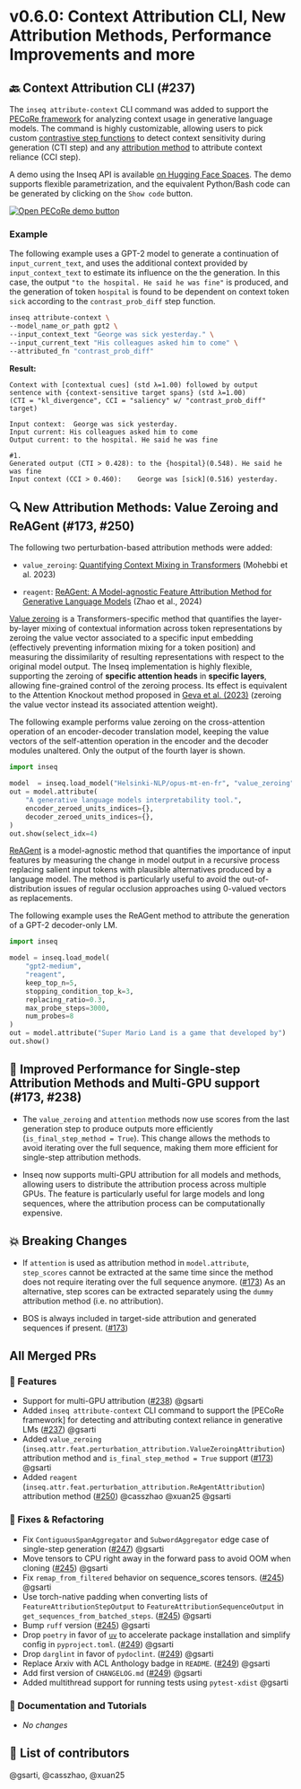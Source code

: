 # v0.6.0: Context Attribution CLI, New Attribution Methods, Performance Improvements and more

## 🔙 Context Attribution CLI (#237)

The `inseq attribute-context` CLI command was added to support the [PECoRe framework](https://openreview.net/forum?id=XTHfNGI3zT) for analyzing context usage in generative language models. The command is highly customizable, allowing users to pick custom [contrastive step functions](https://inseq.org/en/latest/main_classes/step_functions.html#pre-registered-step-functions) to detect context sensitivity during generation (CTI step) and any [attribution method](https://inseq.org/en/latest/main_classes/feature_attribution.html) to attribute context reliance (CCI step).

A demo using the Inseq API is available [on Hugging Face Spaces](https://huggingface.co/spaces/gsarti/pecore). The demo supports flexible parametrization, and the equivalent Python/Bash code can be generated by clicking on the `Show code` button.

[![Open PECoRe demo button](https://huggingface.co/datasets/huggingface/badges/resolve/main/open-in-hf-spaces-md-dark.svg)](https://huggingface.co/spaces/gsarti/pecore)

### Example

The following example uses a GPT-2 model to generate a continuation of `input_current_text`, and uses the additional context provided by `input_context_text` to estimate its influence on the the generation. In this case, the output `"to the hospital. He said he was fine"` is produced, and the generation of token `hospital` is found to be dependent on context token `sick` according to the `contrast_prob_diff` step function.

```bash
inseq attribute-context \
--model_name_or_path gpt2 \
--input_context_text "George was sick yesterday." \
--input_current_text "His colleagues asked him to come" \
--attributed_fn "contrast_prob_diff"
```

**Result:**

```plaintext
Context with [contextual cues] (std λ=1.00) followed by output sentence with {context-sensitive target spans} (std λ=1.00)
(CTI = "kl_divergence", CCI = "saliency" w/ "contrast_prob_diff" target)

Input context:  George was sick yesterday.
Input current: His colleagues asked him to come
Output current: to the hospital. He said he was fine

#1.
Generated output (CTI > 0.428): to the {hospital}(0.548). He said he was fine
Input context (CCI > 0.460):    George was [sick](0.516) yesterday.
```

## 🔍 New Attribution Methods: Value Zeroing and ReAGent (#173, #250)

The following two perturbation-based attribution methods were added:

- `value_zeroing`: [Quantifying Context Mixing in Transformers](https://aclanthology.org/2023.eacl-main.245/) (Mohebbi et al. 2023)

- `reagent`: [ReAGent: A Model-agnostic Feature Attribution Method for Generative Language Models](https://arxiv.org/abs/2402.00794) (Zhao et al., 2024)

[Value zeroing](https://arxiv.org/abs/2402.00794) is a Transformers-specific method that quantifies the layer-by-layer mixing of contextual information across token representations by zeroing the value vector associated to a specific input embedding (effectively preventing information mixing for a token position) and measuring the dissimilarity of resulting representations with respect to the original model output. The Inseq implementation is highly flexible, supporting the zeroing of **specific attention heads** in **specific layers**, allowing fine-grained control of the zeroing process. Its effect is equivalent to the Attention Knockout method proposed in [Geva et al. (2023)](https://aclanthology.org/2023.emnlp-main.751.pdf) (zeroing the value vector instead its associated attention weight).

The following example performs value zeroing on the cross-attention operation of an encoder-decoder translation model, keeping the value vectors of the self-attention operation in the encoder and the decoder modules unaltered. Only the output of the fourth layer is shown.

```python
import inseq

model  = inseq.load_model("Helsinki-NLP/opus-mt-en-fr", "value_zeroing")
out = model.attribute(
    "A generative language models interpretability tool.",
    encoder_zeroed_units_indices={},
    decoder_zeroed_units_indices={},
)
out.show(select_idx=4)
```

[ReAGent](https://arxiv.org/abs/2402.00794) is a model-agnostic method that quantifies the importance of input features by measuring the change in model output in a recursive process replacing salient input tokens with plausible alternatives produced by a language model. The method is particularly useful to avoid the out-of-distribution issues of regular occlusion approaches using 0-valued vectors as replacements.

The following example uses the ReAGent method to attribute the generation of a GPT-2 decoder-only LM.

```python
import inseq

model = inseq.load_model(
    "gpt2-medium",
    "reagent",
    keep_top_n=5,
    stopping_condition_top_k=3,
    replacing_ratio=0.3,
    max_probe_steps=3000,
    num_probes=8
)
out = model.attribute("Super Mario Land is a game that developed by")
out.show()
```

## 🚀 Improved Performance for Single-step Attribution Methods and Multi-GPU support (#173, #238)

* The `value_zeroing` and `attention` methods now use scores from the last generation step to produce outputs more efficiently (`is_final_step_method = True`). This change allows the methods to avoid iterating over the full sequence, making them more efficient for single-step attribution methods.

* Inseq now supports multi-GPU attribution for all models and methods, allowing users to distribute the attribution process across multiple GPUs. The feature is particularly useful for large models and long sequences, where the attribution process can be computationally expensive.

## 💥 Breaking Changes

* If `attention` is used as attribution method in `model.attribute`, `step_scores` cannot be extracted at the same time since the method does not require iterating over the full sequence anymore. ([#173](https://github.com/inseq-team/inseq/pull/173)) As an alternative, step scores can be extracted separately using the `dummy` attribution method (i.e. no attribution).

* BOS is always included in target-side attribution and generated sequences if present. ([#173](https://github.com/inseq-team/inseq/pull/173))

## All Merged PRs

### :rocket: Features

- Support for multi-GPU attribution ([#238](https://github.com/inseq-team/inseq/pull/238)) @gsarti
- Added `inseq attribute-context` CLI command to support the [PECoRe framework] for detecting and attributing context reliance in generative LMs ([#237](https://github.com/inseq-team/inseq/pull/237)) @gsarti
- Added `value_zeroing` (`inseq.attr.feat.perturbation_attribution.ValueZeroingAttribution`) attribution method and `is_final_step_method = True` support ([#173](https://github.com/inseq-team/inseq/pull/173)) @gsarti
- Added `reagent` (`inseq.attr.feat.perturbation_attribution.ReAgentAttribution`) attribution method ([#250](https://github.com/inseq-team/inseq/pull/250)) @casszhao @xuan25 @gsarti

### :wrench: Fixes & Refactoring

- Fix `ContiguousSpanAggregator` and `SubwordAggregator` edge case of single-step generation ([#247](https://github.com/inseq-team/inseq/pull/247)) @gsarti
- Move tensors to CPU right away in the forward pass to avoid OOM when cloning ([#245](https://github.com/inseq-team/inseq/pull/245)) @gsarti
- Fix `remap_from_filtered` behavior on sequence_scores tensors. ([#245](https://github.com/inseq-team/inseq/pull/245)) @gsarti
- Use torch-native padding when converting lists of `FeatureAttributionStepOutput` to `FeatureAttributionSequenceOutput` in `get_sequences_from_batched_steps`. ([#245](https://github.com/inseq-team/inseq/pull/245)) @gsarti
- Bump `ruff` version ([#245](https://github.com/inseq-team/inseq/pull/245)) @gsarti
- Drop `poetry` in favor of [`uv`](https://github.com/astral-sh/uv) to accelerate package installation and simplify config in `pyproject.toml`. ([#249](https://github.com/inseq-team/inseq/pull/249)) @gsarti
- Drop `darglint` in favor of `pydoclint`. ([#249](https://github.com/inseq-team/inseq/pull/249)) @gsarti
- Replace Arxiv with ACL Anthology badge in `README`. ([#249](https://github.com/inseq-team/inseq/pull/249)) @gsarti
- Add first version of `CHANGELOG.md` ([#249](https://github.com/inseq-team/inseq/pull/249)) @gsarti
- Added multithread support for running tests using `pytest-xdist` @gsarti

### :pencil: Documentation and Tutorials

- *No changes*

## :busts_in_silhouette: List of contributors

@gsarti, @casszhao, @xuan25
